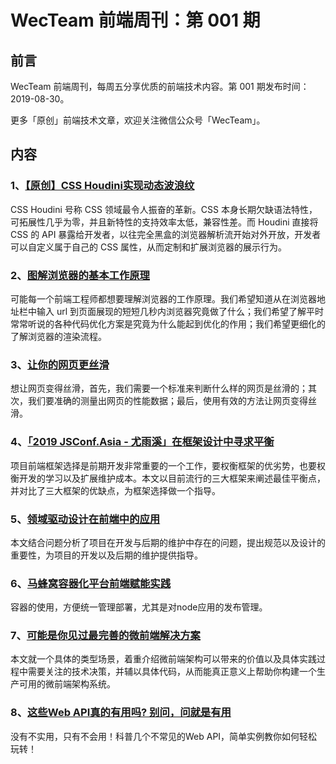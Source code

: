 

# WecTeam 前端周刊：第 001 期

## 前言

WecTeam 前端周刊，每周五分享优质的前端技术内容。第 001 期发布时间：2019-08-30。

更多「原创」前端技术文章，欢迎关注微信公众号「WecTeam」。

## 内容

### 1、[【原创】CSS Houdini实现动态波浪纹](https://mp.weixin.qq.com/s/YvX3zetS7Zt98cfWoK4UKQ)

CSS Houdini 号称 CSS 领域最令人振奋的革新。CSS 本身长期欠缺语法特性，可拓展性几乎为零，并且新特性的支持效率太低，兼容性差。而 Houdini 直接将 CSS 的 API 暴露给开发者，以往完全黑盒的浏览器解析流开始对外开放，开发者可以自定义属于自己的 CSS 属性，从而定制和扩展浏览器的展示行为。

### 2、[图解浏览器的基本工作原理](https://zhuanlan.zhihu.com/p/47407398)

可能每一个前端工程师都想要理解浏览器的工作原理。我们希望知道从在浏览器地址栏中输入 url 到页面展现的短短几秒内浏览器究竟做了什么；我们希望了解平时常常听说的各种代码优化方案是究竟为什么能起到优化的作用；我们希望更细化的了解浏览器的渲染流程。

### 3、[让你的网页更丝滑](https://juejin.im/post/5c860282e51d45531330e10e)

想让网页变得丝滑，首先，我们需要一个标准来判断什么样的网页是丝滑的；其次，我们要准确的测量出网页的性能数据；最后，使用有效的方法让网页变得丝滑。

### 4、[「2019 JSConf.Asia - 尤雨溪」在框架设计中寻求平衡](https://zhuanlan.zhihu.com/p/76622839)

项目前端框架选择是前期开发非常重要的一个工作，要权衡框架的优劣势，也要权衡开发的学习以及扩展维护成本。本文以目前流行的三大框架来阐述最佳平衡点，并对比了三大框架的优缺点，为框架选择做一个指导。

### 5、[领域驱动设计在前端中的应用](https://github.com/Vincedream/ddd-fe-demo)

本文结合问题分析了项目在开发与后期的维护中存在的问题，提出规范以及设计的重要性，为项目的开发以及后期的维护提供指导。

### 6、[马蜂窝容器化平台前端赋能实践](https://mp.weixin.qq.com/s/dJiZeu8jEhEj40OqEBIPog)

容器的使用，方便统一管理部署，尤其是对node应用的发布管理。

### 7、[可能是你见过最完善的微前端解决方案](https://mp.weixin.qq.com/s/qMd6k9xSSNjskN3wB5PGgA)

本文就一个具体的类型场景，着重介绍微前端架构可以带来的价值以及具体实践过程中需要关注的技术决策，并辅以具体代码，从而能真正意义上帮助你构建一个生产可用的微前端架构系统。

### 8、[这些Web API真的有用吗? 别问，问就是有用](https://juejin.im/post/5d5df391e51d453b1e478ad0)

没有不实用，只有不会用！科普几个不常见的Web API，简单实例教你如何轻松玩转！
